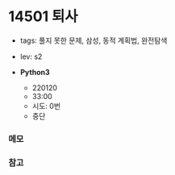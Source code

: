# 14501 퇴사
 
 - tags: 풀지 못한 문제, 삼성, 동적 계획법, 완전탐색
 - lev: s2

- **Python3**
  - 220120
  - 33:00
  - 시도: 0번
  - 중단

### 메모


### 참고

